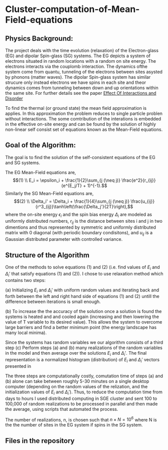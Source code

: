 # Cluster-computation-of-Mean-Field-equations
## Physics Background:
The project deals with the time evolution (relaxation) of the Electron-glass (EG) and dipolar Spin-glass (SG) systems. The EG depicts a system of electrons situated in random locations with a random on site energy. The electrons interacts via the couplomb interaction. The dynamics ofthe system come from quantu, tunneling of the electrons between sites asysted by phonons (matter waves). 
The dipolar Spin-glass system has similar strucure only instead electrons we have spins in each site and theor dynamics comes from tunneling between down and up orientations within the same site. For further details see the paper [Effect Of Interactions and Disorder](https://journals.aps.org/prb/abstract/10.1103/PhysRevB.95.144207)

To find the thermal (or ground state) the mean field approximation is applies. In this approximation the problem reduces to single particle problen without interactions. The some comtribution of the interations is embedded in the effective on-site energy and can be found by the solution of highly non-linear self consist set of equations known as the Mean-Field equations. 

## Goal of the Algorithm:
The goal is to find the solution of the self-consistent equations of the EG and SG systems.

The EG Mean-Field equations are, 
$$(1) \\ E_i = \epsilon_i + \frac{1}{2}\sum_{j (\neq j)} \frac{e^2}{r_{ij}}(e^{E_j/T} + 1)^{-1}.$$
Similarly the SG Mean-Field equations are,
$$(2) \\ \Delta_i' = \Delta_i + \frac{1}{4}\sum_{j (\neq j)} \frac{u_{ij}}{r^3_{ij}}\tanh\left(\frac{\Delta_j'}{2T}\right),$$
where the on-site energy $\epsilon_i$ and the spin bias energy $\Delta_i$ are modeled as uniformly distributed numbers, $r_{ij}$ is the distance between sites i and j in two dimentions and thus represented by symmetric and uniformly distributed matrix with 0 diagonal (with periodic boundary condisitons), and $u_{ij}$ is a Gaussian distributed parameter with controlled variance.

## Structure of the Algorithm
One of the methods to solve equations (1) and (2) (i.e. find values of $E_i$ and $\Delta_i'$ that satisfy equations (1) and (2)). I chose to use relaxation method which contains two steps:

(a) Initializing $E_i$ and $\Delta_i'$ with uniform random values and iterating back and forth between the left and right hand side of equations (1) and (2) untill the difference between iterations is small enough.

(b) To increase the the accuracy of the solution once a solution is found the systems is heated and and cooled again (increasing and then lowering the value of T variable to its desired value). This allows the system to overcome large barriers and find a better minimum point (the energy landscape has many local minima).

Since the systems has random variables we our algorithm consists of a third step 
(c) Perform steps (a) and (b) many realizations of the random variables in the model and then average over the solutions $E_i$ and $\Delta_i'$. The final representation is a normalized histogram (distribution) of $E_i$ and $\Delta_i'$ vectors presented in 

The three steps are computationally costly, comutation time of steps (a) and (b) alone can take between roughly 5-30 minutes on a single desktop computer (depending on the random values of the relization, and the initialization values of $E_i$ and $\Delta_i'$). Thus, to reduce the computation time from days to hours I used distributed computing in SGE cluster and sent 100 to 100,000 of random realizations to be processed in parallel and then made the average, using scripts that automated the process. 

The number of realizations, n, is chosen such that $n \times N = 10^6$ where N is the the number of sites in the EG system if spins in the SG system. 

## Files in the repository

